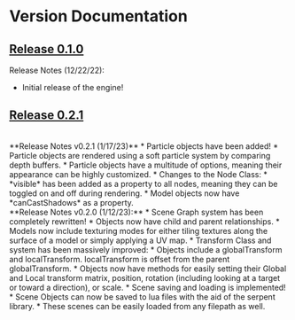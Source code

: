 # Version Documentation

## [Release 0.1.0](https://razorboot.github.io/LOVR-OOP-Graphics-Engine/documentation/v010/introduction)
Release Notes (12/22/22):
* Initial release of the engine!

## [Release 0.2.1](https://razorboot.github.io/LOVR-OOP-Graphics-Engine/documentation/v020/introduction)
<br/>
**Release Notes v0.2.1 (1/17/23)**
* Particle objects have been added!
	* Particle objects are rendered using a soft particle system by comparing depth buffers.
	* Particle objects have a multitude of options, meaning their appearance can be highly customized.
* Changes to the Node Class:
	* *visible* has been added as a property to all nodes, meaning they can be toggled on and off during rendering.
	* Model objects now have *canCastShadows* as a property.
<br/>
**Release Notes v0.2.0 (1/12/23):**
* Scene Graph system has been completely rewritten!
	* Objects now have child and parent relationships.
	* Models now include texturing modes for either tiling textures along the surface of a model or simply applying a UV map.
* Transform Class and system has been massively improved:
	* Objects include a globalTransform and localTransform. localTransform is offset from the parent globalTransform.
	* Objects now have methods for easily setting their Global and Local transform matrix, position, rotation (including looking at a target or toward a direction), or scale.
* Scene saving and loading is implemented!
	* Scene Objects can now be saved to lua files with the aid of the serpent library.
	* These scenes can be easily loaded from any filepath as well.
<br/>